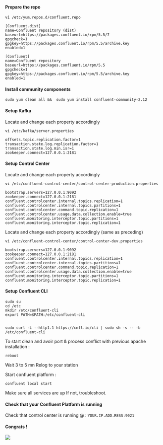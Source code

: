 
#### Prepare the repo 
````
vi /etc/yum.repos.d/confluent.repo

[Confluent.dist]
name=Confluent repository (dist)
baseurl=https://packages.confluent.io/rpm/5.5/7
gpgcheck=1
gpgkey=https://packages.confluent.io/rpm/5.5/archive.key
enabled=1

[Confluent]
name=Confluent repository
baseurl=https://packages.confluent.io/rpm/5.5
gpgcheck=1
gpgkey=https://packages.confluent.io/rpm/5.5/archive.key
enabled=1
````

#### Install community components

```
sudo yum clean all &&  sudo yum install confluent-community-2.12
```

#### Setup Kafka

Locate and change each property accordingly

```
vi /etc/kafka/server.properties

offsets.topic.replication.factor=1
transaction.state.log.replication.factor=1
transaction.state.log.min.isr=1
zookeeper.connect=127.0.0.1:2181
```

#### Setup Control Center

Locate and change each property accordingly
````
vi /etc/confluent-control-center/control-center-production.properties

bootstrap.servers=127.0.0.1:9092
zookeeper.connect=127.0.0.1:2181
confluent.controlcenter.internal.topics.replication=1
confluent.controlcenter.internal.topics.partitions=1
confluent.controlcenter.command.topic.replication=1
confluent.controlcenter.usage.data.collection.enable=true
confluent.monitoring.interceptor.topic.partitions=1
confluent.monitoring.interceptor.topic.replication=1
````

Locate and change each property accordingly (same as preceding)

````
vi /etc/confluent-control-center/control-center-dev.properties

bootstrap.servers=127.0.0.1:9092
zookeeper.connect=127.0.0.1:2181
confluent.controlcenter.internal.topics.replication=1
confluent.controlcenter.internal.topics.partitions=1
confluent.controlcenter.command.topic.replication=1
confluent.controlcenter.usage.data.collection.enable=true
confluent.monitoring.interceptor.topic.partitions=1
confluent.monitoring.interceptor.topic.replication=1
````

#### Setup Confluent CLI

````
sudo su
cd /etc
mkdir /etc/confluent-cli
export PATH=$PATH:/etc/confluent-cli


sudo curl -L --http1.1 https://cnfl.io/cli | sudo sh -s -- -b /etc/confluent-cli

````
To start clean and avoir port & process conflict with previous apache installation :
````
reboot
````

Wait 3 to 5 mn
Relog to your station 


Start confluent platform :
````
confluent local start
````
Make sure all services are up
If not, troubleshoot.

#### Check that your Confluent Platform is running

Check that control center is running @ : `YOUR.IP.ADD.RESS:9021`


#### Congrats !

<img src=https://i.imgflip.com/1lc14d.jpg/>
